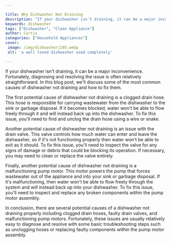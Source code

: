 ```yaml
---

title: Why Dishwasher Not Draining
description: "If your dishwasher isn't draining, it can be a major inconvenience. Fortunately, diagnosing and resolving the issue is often relat...see more detail"
keywords: dishwasher
tags: ["Dishwasher", "Clean Appliance"]
author: Curtis
categories: ["Household Appliances"]
cover: 
 image: /img/dishwasher/295.webp
 alt: 'a well loved dishwasher used completely'

---
```


If your dishwasher isn't draining, it can be a major inconvenience. Fortunately, diagnosing and resolving the issue is often relatively straightforward. In this blog post, we'll discuss some of the most common causes of dishwasher not draining and how to fix them. 

The first potential cause of dishwasher not draining is a clogged drain hose. This hose is responsible for carrying wastewater from the dishwasher to the sink or garbage disposal. If it becomes blocked, water won't be able to flow freely through it and will instead back up into the dishwasher. To fix this issue, you'll need to find and unclog the drain hose using a wire or snake. 

Another potential cause of dishwasher not draining is an issue with the drain valve. This valve controls how much water can enter and leave the dishwasher, so if it's not functioning properly then water won't be able to exit as it should. To fix this issue, you'll need to inspect the valve for any signs of damage or debris that could be blocking its operation. If necessary, you may need to clean or replace the valve entirely. 

Finally, another potential cause of dishwasher not draining is a malfunctioning pump motor. This motor powers the pump that forces wastewater out of the appliance and into your sink or garbage disposal. If it's malfunctioning, then water won't be able to flow freely through the system and will instead back up into your dishwasher. To fix this issue, you'll need to inspect and replace any broken components within the pump motor assembly. 

In conclusion, there are several potential causes of a dishwasher not draining properly including clogged drain hoses, faulty drain valves, and malfunctioning pump motors. Fortunately, these issues are usually relatively easy to diagnose and resolve with some basic troubleshooting steps such as unclogging hoses or replacing faulty components within the pump motor assembly.
